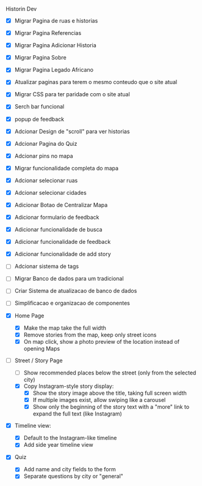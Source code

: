 Historin Dev

- [x] Migrar Pagina de ruas e historias
- [x] Migrar Pagina Referencias
- [x] Migrar Pagina Adicionar Historia
- [x] Migrar Pagina Sobre
- [x] Migrar Pagina Legado Africano
- [x] Atualizar paginas para terem o mesmo conteudo que o site atual
- [x] Migrar CSS para ter paridade com o site atual
- [x] Serch bar funcional
- [x] popup de feedback
- [x] Adcionar Design de "scroll" para ver historias
- [x] Adcionar Pagina do Quiz
- [x] Adcionar pins no mapa
- [x] Migrar funcionalidade completa do mapa
- [x] Adcionar selecionar ruas
- [x] Adcionar selecionar cidades
- [x] Adicionar Botao de Centralizar Mapa
- [x] Adicionar formulario de feedback
- [x] Adicionar funcionalidade de busca
- [x] Adicionar funcionalidade de feedback
- [x] Adicionar funcionalidade de add story

- [ ] Adcionar sistema de tags
- [ ] Migrar Banco de dados para um tradicional
- [ ] Criar Sistema de atualizacao de banco de dados
- [ ] Simplificacao e organizacao de componentes


- [x] Home Page

    - [x] Make the map take the full width
    - [x] Remove stories from the map, keep only street icons
    - [x] On map click, show a photo preview of the location instead of opening Maps

- [ ] Street / Story Page

    - [ ] Show recommended places below the street (only from the selected city)
    - [X] Copy Instagram-style story display:
        - [x] Show the story image above the title, taking full screen width
        - [x] If multiple images exist, allow swiping like a carousel
        - [x] Show only the beginning of the story text with a "more" link to expand the full text (like Instagram)

- [x] Timeline view:

    - [x] Default to the Instagram-like timeline
    - [x] Add side year timeline view

- [X] Quiz

    - [X] Add name and city fields to the form
    - [X] Separate questions by city or "general"